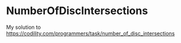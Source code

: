 # NumberOfDiscIntersections
My solution to https://codility.com/programmers/task/number_of_disc_intersections
